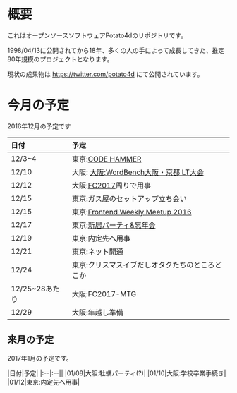 # 概要

これはオープンソースソフトウェアPotato4dのリポジトリです。

1998/04/13に公開されてから18年、多くの人の手によって成長してきた、推定80年規模のプロジェクトとなります。

現状の成果物は https://twitter.com/potato4d にて公開されています。

# 今月の予定

2016年12月の予定です

|日付|予定|
|:--|:--|
|12/3~4|東京:[CODE HAMMER](http://code-hammer.tech-salon.com/)|
|12/10|大阪: [大阪:WordBench大阪・京都 LT大会](https://wbosaka.connpass.com/event/44622/) |
|12/12|大阪:[FC2017](http://kfug.jp/frontconf2017)周りで用事|
|12/15|東京:ガス屋のセットアップ立ち会い|
|12/15|東京:[Frontend Weekly Meetup 2016](https://script-n-style.connpass.com/event/44658/)|
|12/17|東京:[新居パーティ&忘年会](https://connpass.com/event/46728/)|
|12/19|東京:内定先へ用事|
|12/21|東京:ネット開通|
|12/24|東京:クリスマスイブだしオタクたちのところどこか|
|12/25~28あたり|大阪:FC2017-MTG|
|12/29|大阪:年越し準備|

## 来月の予定

2017年1月の予定です。

|日付|予定|
|:--|:--||
|01/08|大阪:牡蠣パーティ(?)|
|01/10|大阪:学校卒業手続き|
|01/12|東京:内定先へ用事|
